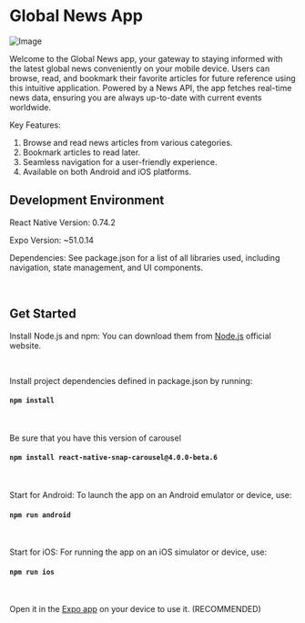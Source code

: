 
# Global News App

![Image](http://bbgroup.gr/wp-content/uploads/2024/06/globalnews-cover-github-xl1-scaled.jpg)


Welcome to the Global News app, your gateway to staying informed with the latest global news conveniently on your mobile device. Users can browse, read, and bookmark their favorite articles for future reference using this intuitive application. Powered by a News API, the app fetches real-time news data, ensuring you are always up-to-date with current events worldwide.

Key Features:
1. Browse and read news articles from various categories.
2. Bookmark articles to read later.
3. Seamless navigation for a user-friendly experience.
4. Available on both Android and iOS platforms.


## Development Environment
React Native Version: 0.74.2

Expo Version: ~51.0.14

Dependencies: See package.json for a list of all libraries used, including navigation, state management, and UI components.

<br />

## Get Started

Install Node.js and npm:
You can download them from [Node.js](https://nodejs.org/en) official website.

<br />

Install project dependencies defined in package.json by running:
#### `npm install`

<br />

Be sure that you have this version of carousel
#### `npm install react-native-snap-carousel@4.0.0-beta.6`

<br />

Start for Android:
To launch the app on an Android emulator or device, use:
#### `npm run android`

<br />

Start for iOS:
For running the app on an iOS simulator or device, use:
#### `npm run ios`

<br />

Open it in the [Expo app](https://expo.io) on your device to use it. (RECOMMENDED)


<br />
